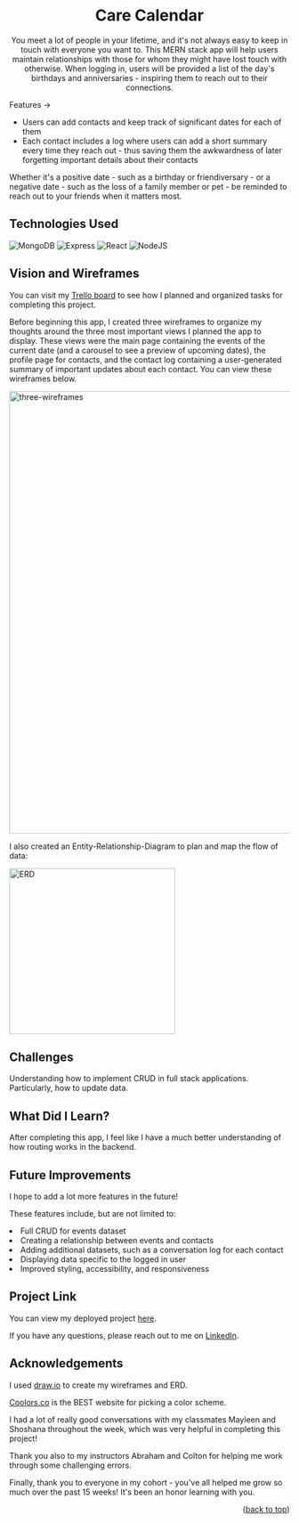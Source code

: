 <h1 align="center" id="readme-top">Care Calendar</h1>

<p align="center">You meet a lot of people in your lifetime, and it's not always easy to keep in touch with everyone you want to. This MERN stack app will help users maintain relationships with those for whom they might have lost touch with otherwise. When logging in, users will be provided a list of the day's birthdays and anniversaries - inspiring them to reach out to their connections.</p>

Features ->
<ul> 
  <li>Users can add contacts and keep track of significant dates for each of them</li>
  <li>Each contact includes a log where users can add a short summary every time they reach out - thus saving them the awkwardness of later forgetting important details about their contacts</li>
</ul>

<p>Whether it's a positive date - such as a birthday or friendiversary - or a negative date - such as the loss of a family member or pet - be reminded to reach out to your friends when it matters most.</p>

## Technologies Used

![MongoDB](https://img.shields.io/badge/MongoDB-4EA94B?style=for-the-badge&logo=mongodb&logoColor=white)
![Express](https://img.shields.io/badge/Express.js-404D59?style=for-the-badge)
![React](https://img.shields.io/badge/React-20232A?style=for-the-badge&logo=react&logoColor=61DAFB)
![NodeJS](https://img.shields.io/badge/Node.js-43853D?style=for-the-badge&logo=node.js&logoColor=white)

## Vision and Wireframes

You can visit my [Trello board](https://trello.com/invite/b/30PksrxI/ATTI178b1b4349880bae71166c83c08262b42C510E8B/ps-final-app) to see how I planned and organized tasks for completing this project.

Before beginning this app, I created three wireframes to organize my thoughts around the three most important views I planned the app to display. These views were the main page containing the events of the current date (and a carousel to see a preview of upcoming dates), the profile page for contacts, and the contact log containing a user-generated summary of important updates about each contact. You can view these wireframes below.

<img width="795" alt="three-wireframes" src="https://user-images.githubusercontent.com/122638466/235001129-b06a0c5b-4777-4aac-b36b-ec6548db274b.png">

I also created an Entity-Relationship-Diagram to plan and map the flow of data:

<img width="298" alt="ERD" src="https://user-images.githubusercontent.com/122638466/235015365-d665f338-da76-4c33-8721-f82ced2bf2b7.png">

## Challenges

Understanding how to implement CRUD in full stack applications. Particularly, how to update data.

## What Did I Learn?

After completing this app, I feel like I have a much better understanding of how routing works in the backend.

## Future Improvements

I hope to add a lot more features in the future!

These features include, but are not limited to:
<li>Full CRUD for events dataset</li>
<li>Creating a relationship between events and contacts</li>
<li>Adding additional datasets, such as a conversation log for each contact</li>
<li>Displaying data specific to the logged in user</li>
<li>Improved styling, accessibility, and responsiveness</li>

## Project Link

You can view my deployed project [here](https://event-tracker.herokuapp.com/).

If you have any questions, please reach out to me on [LinkedIn](https://www.linkedin.com/in/amber-hunt-90b612263/).

## Acknowledgements

I used [draw.io](https://drawio-app.com/) to create my wireframes and ERD.

[Coolors.co](https://coolors.co/) is the BEST website for picking a color scheme.

I had a lot of really good conversations with my classmates Mayleen and Shoshana throughout the week, which was very helpful in completing this project!

Thank you also to my instructors Abraham and Colton for helping me work through some challenging errors.

Finally, thank you to everyone in my cohort - you've all helped me grow so much over the past 15 weeks! It's been an honor learning with you.

<p align="right">(<a href="#readme-top">back to top</a>)</p>
